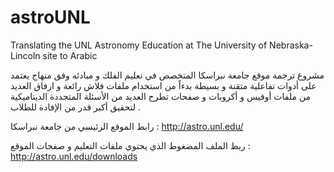 astroUNL
========

Translating the UNL Astronomy Education at The University of Nebraska-Lincoln site to Arabic

مشروع ترجمة موقع جامعة نبراسكا المتخصص في تعليم الفلك و مبادئه وفق منهاج يعتمد على أدوات تفاعلية متقنة و بسيطة بدءاً من استخدام ملفات فلاش رائعة و ارفاق العديد من ملفات أوفيس و أكروبات و صفحات تطرح العديد من الأسئلة المتجددة الديناميكية لتحقيق أكبر قدر من الإفادة للطلاب .

رابط الموقع الرئيسي من جامعة نبراسكا : http://astro.unl.edu/

ربط الملف المضغوط الذي يحتوي ملفات التعليم و صفحات الموقع : http://astro.unl.edu/downloads
